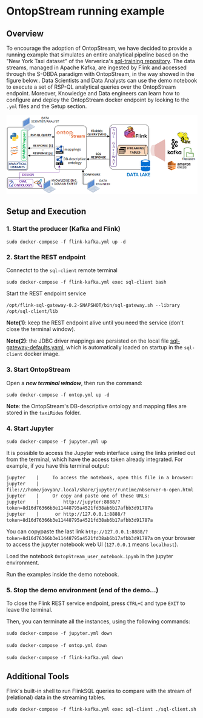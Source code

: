 # OntopStream running example

## Overview

To encourage the adoption of OntopStream, we have decided to provide a running example that simulates an entire analytical pipeline based on the "New York Taxi dataset" of the Ververica's [sql-training repository](https://github.com/ververica/sql-training). The data streams, managed in Apache Kafka, are ingested by Flink and accessed through the S-OBDA paradigm with OntopStream, in the way showed in the figure below.. Data Scientists and Data Analysts can use the demo notebook to execute a set of RSP-QL analytical queries over the OntopStream endpoint. Moreover, Knowledge and Data engineers can learn how to configure and deploy the OntopStream docker endpoint by looking to the `.yml` files and the Setup section.

![](./OntopStream.png)

## Setup and Execution

### 1. Start the producer (Kafka and Flink)

```
sudo docker-compose -f flink-kafka.yml up -d
```

### 2. Start the REST endpoint

Connectct to the `sql-client` remote terminal

```
sudo docker-compose -f flink-kafka.yml exec sql-client bash
```

Start the REST endpoint service

```
/opt/flink-sql-gateway-0.2-SNAPSHOT/bin/sql-gateway.sh --library /opt/sql-client/lib
```

__Note(1)__: keep the REST endpoint alive until you need the service (don't close the terminal window).

__Note(2)__: the JDBC driver mappings are persisted on the local file [sql-gateway-defaults.yaml](./flink/flink-sql-gateway-0.2-SNAPSHOT/conf/sql-gateway-defaults.yaml), which is automatically loaded on startup in the `sql-client` docker image.

### 3. Start OntopStream

Open a ___new terminal window___, then run the command:

```
sudo docker-compose -f ontop.yml up -d
```

__Note__: the OntopStream's DB-descriptive ontology and mapping files are stored in the `taxiRides` folder.

### 4. Start Jupyter

```
sudo docker-compose -f jupyter.yml up
```

It is possible to access the Jupyter web interface using the links printed out from the terminal, which have the access token already integrated. For example, if you have this terminal output:

```
jupyter    |     To access the notebook, open this file in a browser:
jupyter    |         file:///home/jovyan/.local/share/jupyter/runtime/nbserver-6-open.html
jupyter    |     Or copy and paste one of these URLs:
jupyter    |         http://jupyter:8888/?token=8d16d76366b3e11448795a4521fd38ab6b17afbb3d91787a
jupyter    |      or http://127.0.0.1:8888/?token=8d16d76366b3e11448795a4521fd38ab6b17afbb3d91787a
```

You can copypaste the last link `http://127.0.0.1:8888/?token=8d16d76366b3e11448795a4521fd38ab6b17afbb3d91787a` on your browser to access the jupyter notebook web UI (`127.0.0.1` means `localhost`).

Load the notebook `OntopStream_user_notebook.ipynb` in the jupyter environment.

Run the examples inside the demo notebook.

### 5. Stop the demo environment (end of the demo...)

To close the Flink REST service endpoint, press `CTRL+C` and type `EXIT` to leave the terminal.

Then, you can terminate all the instances, using the following commands:

```
sudo docker-compose -f jupyter.yml down

sudo docker-compose -f ontop.yml down

sudo docker-compose -f flink-kafka.yml down
```

## Additional Tools

Flink's built-in shell to run FlinkSQL queries to compare with the stream of (relational) data in the streaming tables.

```
sudo docker-compose -f flink-kafka.yml exec sql-client ./sql-client.sh
```
